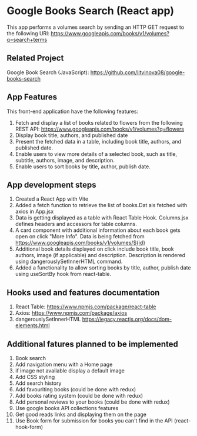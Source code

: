 # Google Books Search (React app)

This app performs a volumes search by sending an HTTP GET request to the following URI:
https://www.googleapis.com/books/v1/volumes?q=search+terms

## Related Project
Google Book Search (JavaScript): https://github.com/litvinova08/google-books-search 

## App Features
This front-end application have the following features:
1. Fetch and display a list of books related to flowers from the following REST API: https://www.googleapis.com/books/v1/volumes?q=flowers
2. Display book title, authors, and published date 
3. Present the fetched data in a table, including book title, authors, and published date.
4. Enable users to view more details of a selected book, such as title, subtitle, authors, image, and description.
5. Enable users to sort books by title, author, publish date. 

## App development steps
1. Created a React App with Vite 
2. Added a fetch function to retrieve the list of books.Dat ais fetched with axios in App.jsx
3. Data is getting displayed as a table with React Table Hook. Columns.jsx defines headers and accessors for table columns. 
4. A card component with additional information about each book gets open on click "More Info". Data is being fetched from https://www.googleapis.com/books/v1/volumes/${id}
5. Additional book details displayed on click include book title, book authors, image (if applicable) and description. Description is rendered using dangerouslySetInnerHTML command.
6. Added a functionality to allow sorting books by title, author, publish date using useSortBy hook from react-table. 

## Hooks used and features documentation
1. React Table: https://www.npmjs.com/package/react-table
2. Axios: https://www.npmjs.com/package/axios
3. dangerouslySetInnerHTML https://legacy.reactjs.org/docs/dom-elements.html

## Additional fatures planned to be implemented
1. Book search
2. Add navigation menu with a Home page
3. if image not available display a default image
4. Add CSS styling
5. Add search history
6. Add favouriting books (could be done with redux)
7. Add books rating system (could be done with redux)
8. Add personal reviews to your books (could be done with redux)
9. Use google books API collections features
10. Get good reads links and displaying them on the page
11. Use Book form for submission for books you can't find in the API (react-hook-form)
